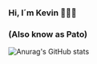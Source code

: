 ### Hi, I´m Kevin 👋🐱‍💻
### (Also know as Pato)

![Anurag's GitHub stats](https://github-readme-stats.vercel.app/api?username=PatoProgramador&show_icons=true&theme=synthwave)

